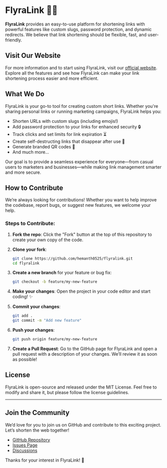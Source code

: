 # **FlyraLink** 🚀🔗

**FlyraLink** provides an easy-to-use platform for shortening links with powerful features like custom slugs, password protection, and dynamic redirects. We believe that link shortening should be flexible, fast, and user-friendly.

## **Visit Our Website**
For more information and to start using FlyraLink, visit our [official website](https://flyra.link). Explore all the features and see how FlyraLink can make your link shortening process easier and more efficient.

## **What We Do**
FlyraLink is your go-to tool for creating custom short links. Whether you're sharing personal links or running marketing campaigns, FlyraLink helps you:

- Shorten URLs with custom slugs (including emojis!)
- Add password protection to your links for enhanced security 🔒
- Track clicks and set limits for link expiration ⏳
- Create self-destructing links that disappear after use 📅
- Generate branded QR codes 📱
- And much more...

Our goal is to provide a seamless experience for everyone—from casual users to marketers and businesses—while making link management smarter and more secure.

## **How to Contribute**
We’re always looking for contributions! Whether you want to help improve the codebase, report bugs, or suggest new features, we welcome your help.

### Steps to Contribute:

1. **Fork the repo**: Click the "Fork" button at the top of this repository to create your own copy of the code.
   
2. **Clone your fork**:
   ```bash
   git clone https://github.com/hemanth0525/flyralink.git
   cd flyralink
   ```

3. **Create a new branch** for your feature or bug fix:
   ```bash
   git checkout -b feature/my-new-feature
   ```

4. **Make your changes**: Open the project in your code editor and start coding! ✨

5. **Commit your changes**:
   ```bash
   git add .
   git commit -m "Add new feature"
   ```

6. **Push your changes**:
   ```bash
   git push origin feature/my-new-feature
   ```

7. **Create a Pull Request**: Go to the GitHub page for FlyraLink and open a pull request with a description of your changes. We’ll review it as soon as possible!

## **License**
FlyraLink is open-source and released under the MIT License. Feel free to modify and share it, but please follow the license guidelines.

---

## **Join the Community**
We’d love for you to join us on GitHub and contribute to this exciting project. Let’s shorten the web together!

- [GitHub Repository](https://github.com/hemanth0525/flyralink)
- [Issues Page](https://github.com/hemanth0525/flyralink/issues)
- [Discussions](https://github.com/hemanth0525/flyralink/discussions)

Thanks for your interest in FlyraLink! 🌟